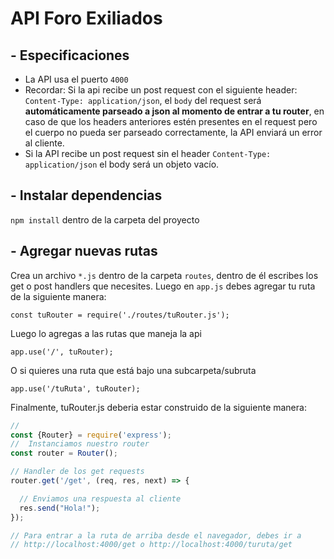 # API Foro Exiliados

## - Especificaciones
- La API usa el puerto `4000`
- Recordar: Si la api recibe un post request con el siguiente header: `Content-Type: application/json`, el `body` del request será **automáticamente parseado a json al momento de entrar a tu router**, en caso de que los headers anteriores estén presentes en el request pero el cuerpo no pueda ser parseado correctamente, la API enviará un error al cliente.
- Si la API recibe un post request sin el header `Content-Type: application/json` el body será un objeto vacío.
## - Instalar dependencias
`npm install` dentro de la carpeta del proyecto

## - Agregar nuevas rutas
Crea un archivo `*.js` dentro de la carpeta `routes`, dentro de él escribes los get o post handlers que necesites. Luego en `app.js` debes agregar tu ruta de la siguiente manera:

`const tuRouter = require('./routes/tuRouter.js');`

Luego lo agregas a las rutas que maneja la api

`app.use('/', tuRouter);`

O si quieres una ruta que está bajo una subcarpeta/subruta

`app.use('/tuRuta', tuRouter);`

Finalmente, tuRouter.js deberia estar construido de la siguiente manera:

```js
// 
const {Router} = require('express');
//  Instanciamos nuestro router
const router = Router();

// Handler de los get requests
router.get('/get', (req, res, next) => {

  // Enviamos una respuesta al cliente
  res.send("Hola!");
});

// Para entrar a la ruta de arriba desde el navegador, debes ir a
// http://localhost:4000/get o http://localhost:4000/turuta/get
```